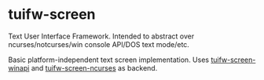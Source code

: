 # tuifw-screen

Text User Interface Framework. Intended to abstract over ncurses/notcurses/win console API/DOS text mode/etc.

Basic platform-independent text screen implementation. Uses [tuifw-screen-winapi](https://crates.io/crates/tuifw-screen-winapi) and [tuifw-screen-ncurses](https://crates.io/crates/tuifw-screen-ncurses) as backend.
